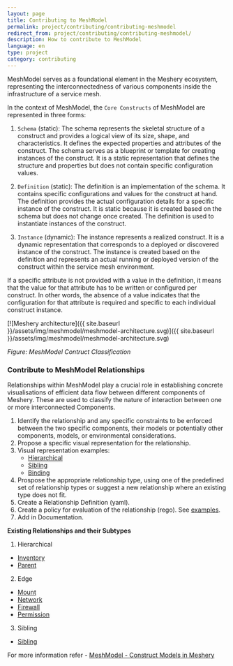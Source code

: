 ```yaml
---
layout: page
title: Contributing to MeshModel
permalink: project/contributing/contributing-meshmodel
redirect_from: project/contributing/contributing-meshmodel/
description: How to contribute to MeshModel
language: en
type: project
category: contributing
---
```


MeshModel serves as a foundational element in the Meshery ecosystem, representing the interconnectedness of various components inside the infrastructure of a service mesh. 

In the context of MeshModel, the `Core Constructs` of MeshModel are represented in three forms:

1. `Schema` (static): The schema represents the skeletal structure of a construct and provides a logical view of its size, shape, and characteristics. It defines the expected properties and attributes of the construct. The schema serves as a blueprint or template for creating instances of the construct. It is a static representation that defines the structure and properties but does not contain specific configuration values.

2. `Definition` (static): The definition is an implementation of the schema. It contains specific configurations and values for the construct at hand. The definition provides the actual configuration details for a specific instance of the construct. It is static because it is created based on the schema but does not change once created. The definition is used to instantiate instances of the construct.

3. `Instance` (dynamic): The instance represents a realized construct. It is a dynamic representation that corresponds to a deployed or discovered instance of the construct. The instance is created based on the definition and represents an actual running or deployed version of the construct within the service mesh environment.

If a specific attribute is not provided with a value in the definition, it means that the value for that attribute has to be written or configured per construct. In other words, the absence of a value indicates that the configuration for that attribute is required and specific to each individual construct instance.

[![Meshery architecture]({{ site.baseurl }}/assets/img/meshmodel/meshmodel-architecture.svg)]({{ site.baseurl }}/assets/img/meshmodel/meshmodel-architecture.svg)

_Figure: MeshModel Contruct Classification_

### Contribute to MeshModel Relationships

Relationships within MeshModel play a crucial role in establishing concrete visualisations of efficient data flow between different components of Meshery. These are used to classify the nature of interaction between one or more interconnected Components.

1. Identify the relationship and any specific constraints to be enforced between the two specific components, their models or potentially other components, models, or environmental considerations.
2. Propose a specific visual representation for the relationship. 
3. Visual representation examples:
    - [Hierarchical](https://github.com/meshery/meshery/tree/master/.github/assets/images/hierarchical_relationship.png)
    - [Sibling](https://github.com/meshery/meshery/tree/master/.github/assets/images/sibling_relationship.png)
    - [Binding](https://github.com/meshery/meshery/tree/master/.github/assets/images/binding_realtionship.png)
4. Prospose the appropriate relationship type, using one of the predefined set of relationship types or suggest a new relationship where an existing type does not fit.
5. Create a Relationship Definition (yaml).
6. Create a policy for evaluation of the relationship (rego). See [examples](https://github.com/meshery/meshery/tree/master/server/meshmodel/policies/).
7. Add in Documentation.

**Existing Relationships and their Subtypes**
1. Hierarchical
- [Inventory](https://github.com/meshery/meshery/tree/master/server/meshmodel/relationships/hierarchical_inv_wasm_filters.json)
- [Parent](https://github.com/meshery/meshery/tree/master/server/meshmodel/relationships/hierarchical_parent.json)
2. Edge
- [Mount](https://github.com/meshery/meshery/tree/master/server/meshmodel/relationships/mount_edge.json) 
- [Network](https://github.com/meshery/meshery/tree/master/server/meshmodel/relationships/network_edge.json)
- [Firewall](https://github.com/meshery/meshery/tree/master/server/meshmodel/relationships/network_policy_edge.json)
- [Permission](https://github.com/meshery/meshery/tree/master/server/meshmodel/relationships/permission_edge.json)
3. Sibling
- [Sibling](https://github.com/meshery/meshery/tree/master/server/meshmodel/relationships/sibling.json)


For more information refer - [MeshModel - Construct Models in Meshery](https://docs.google.com/document/d/16z5hA8qVfSq885of9LXFUVvfom-hQXr-6oTD_GgoFmk/edit)